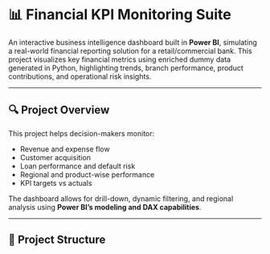 # 📊 Financial KPI Monitoring Suite

An interactive business intelligence dashboard built in **Power BI**, simulating a real-world financial reporting solution for a retail/commercial bank. This project visualizes key financial metrics using enriched dummy data generated in Python, highlighting trends, branch performance, product contributions, and operational risk insights.

---

## 🔍 Project Overview

This project helps decision-makers monitor:
- Revenue and expense flow
- Customer acquisition
- Loan performance and default risk
- Regional and product-wise performance
- KPI targets vs actuals

The dashboard allows for drill-down, dynamic filtering, and regional analysis using **Power BI’s modeling and DAX capabilities**.

---

## 🧱 Project Structure

